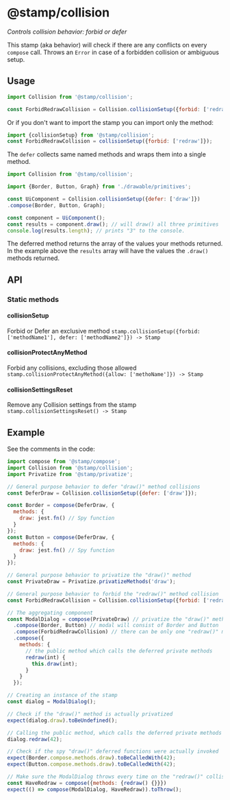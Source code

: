 # @stamp/collision

_Controls collision behavior: forbid or defer_

This stamp \(aka behavior\) will check if there are any conflicts on every `compose` call. Throws an `Error` in case of a forbidden collision or ambiguous setup.

## Usage

```javascript
import Collision from '@stamp/collision';

const ForbidRedrawCollision = Collision.collisionSetup({forbid: ['redraw']});
```

Or if you don't want to import the stamp you can import only the method:

```javascript
import {collisionSetup} from '@stamp/collision';
const ForbidRedrawCollision = collisionSetup({forbid: ['redraw']});
```

The `defer` collects same named methods and wraps them into a single method.

```javascript
import Collision from '@stamp/collision';

import {Border, Button, Graph} from './drawable/primitives';

const UiComponent = Collision.collisionSetup({defer: ['draw']})
.compose(Border, Button, Graph);

const component = UiComponent();
const results = component.draw(); // will draw() all three primitives
console.log(results.length); // prints "3" to the console.
```

The deferred method returns the array of the values your methods returned. In the example above the `results` array will have the values the `.draw()` methods returned.

## API

### Static methods

#### collisionSetup

Forbid or Defer an exclusive method `stamp.collisionSetup({forbid: ['methodName1'], defer: ['methodName2']}) -> Stamp`

#### collisionProtectAnyMethod

Forbid any collisions, excluding those allowed `stamp.collisionProtectAnyMethod({allow: ['methoName']}) -> Stamp`

#### collisionSettingsReset

Remove any Collision settings from the stamp `stamp.collisionSettingsReset() -> Stamp`

## Example

See the comments in the code:

```javascript
import compose from '@stamp/compose';
import Collision from '@stamp/collision';
import Privatize from '@stamp/privatize';

// General purpose behavior to defer "draw()" method collisions
const DeferDraw = Collision.collisionSetup({defer: ['draw']});

const Border = compose(DeferDraw, {
  methods: {
    draw: jest.fn() // Spy function
  }
});
const Button = compose(DeferDraw, {
  methods: {
    draw: jest.fn() // Spy function
  }
});

// General purpose behavior to privatize the "draw()" method
const PrivateDraw = Privatize.privatizeMethods('draw');

// General purpose behavior to forbid the "redraw()" method collision
const ForbidRedrawCollision = Collision.collisionSetup({forbid: ['redraw']});

// The aggregating component
const ModalDialog = compose(PrivateDraw) // privatize the "draw()" method
  .compose(Border, Button) // modal will consist of Border and Button
  .compose(ForbidRedrawCollision) // there can be only one "redraw()" method
  .compose({
    methods: {
      // the public method which calls the deferred private methods
      redraw(int) {
        this.draw(int);
      }
    }
  });

// Creating an instance of the stamp
const dialog = ModalDialog();

// Check if the "draw()" method is actually privatized
expect(dialog.draw).toBeUndefined();

// Calling the public method, which calls the deferred private methods
dialog.redraw(42);

// Check if the spy "draw()" deferred functions were actually invoked
expect(Border.compose.methods.draw).toBeCalledWith(42);
expect(Button.compose.methods.draw).toBeCalledWith(42);

// Make sure the ModalDialog throws every time on the "redraw()" collisions
const HaveRedraw = compose({methods: {redraw() {}}})
expect(() => compose(ModalDialog, HaveRedraw)).toThrow();
```

